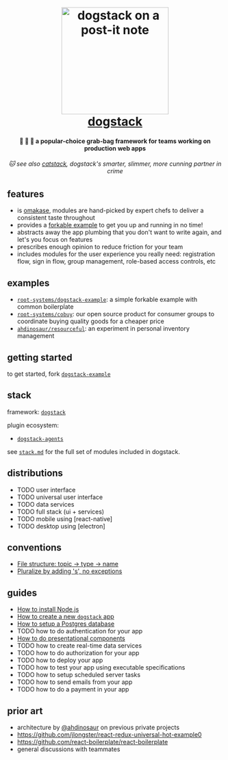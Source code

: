 <h1 align="center">
  <img
    alt="dogstack on a post-it note"
    src="http://i.imgur.com/vjfouxn.jpg"
    height="250"
  />
  <br />
  <a href='https://github.com/enspiral-root-systems/dogstack'>
    dogstack
  </a>
</h1>

<h4 align="center">
  🐶 🐶 🐶 a popular-choice grab-bag framework for teams working on production web apps
</h4>

<h6 align="center">
  🐱 see also <a href='https://github.com/enspiral-root-systems/cat-stack'>catstack</a>, dogstack's smarter, slimmer, more cunning partner in crime
</h6>

## features

- is [omakase](https://www.youtube.com/watch?v=E99FnoYqoII), modules are hand-picked by expert chefs to deliver a consistent taste throughout
- provides a [forkable example](https://github.com/root-systems/dogstack-example) to get you up and running in no time!
- abstracts away the app plumbing that you don't want to write again, and let's you focus on features
- prescribes enough opinion to reduce friction for your team
- includes modules for the user experience you really need: registration flow, sign in flow, group management, role-based access controls, etc

## examples

- [`root-systems/dogstack-example`](https://github.com/root-systems/dogstack-example): a simple forkable example with common boilerplate
- [`root-systems/cobuy`](https://github.com/root-systems/cobuy): our open source product for consumer groups to coordinate buying quality goods for a cheaper price
- [`ahdinosaur/resourceful`](https://github.com/ahdinosaur/resourceful): an experiment in personal inventory management

## getting started

to get started, fork [`dogstack-example`](https://github.com/root-systems/dogstack-example)

## stack

framework: [`dogstack`](https://github.com/root-systems/dogstack)

plugin ecosystem:

- [`dogstack-agents`](https://github.com/root-systems/dogstack-agents)

see [`stack.md`](stack.md) for the full set of modules included in dogstack.

## distributions

- TODO user interface
- TODO universal user interface
- TODO data services
- TODO full stack (ui + services)
- TODO mobile using [react-native]
- TODO desktop using [electron]

## conventions

- [File structure: topic -> type -> name](conventions/file-structure.md)
- [Pluralize by adding 's', no exceptions](conventions/plurals.md)

## guides

- [How to install Node.js](guides/how-to-install-js.md)
- [How to create a new `dogstack` app](guides/how-to-create-app.md)
- [How to setup a Postgres database](guides/how-to-setup-sql-db.md)
- TODO how to do authentication for your app
- [How to do presentational components](guides/how-to-do-presentational-components.md)
- TODO how to create real-time data services
- TODO how to do authorization for your app
- TODO how to deploy your app
- TODO how to test your app using executable specifications
- TODO how to setup scheduled server tasks
- TODO how to send emails from your app
- TODO how to do a payment in your app

## prior art

- architecture by [@ahdinosaur](https://github.com/ahdinosaur) on previous private projects
- https://github.com/jlongster/react-redux-universal-hot-example0
- https://github.com/react-boilerplate/react-boilerplate
- general discussions with teammates
